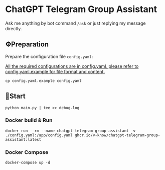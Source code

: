 # ChatGPT Telegram Group Assistant

Ask me anything by bot command `/ask` or just replying my message directly.

## ⚙️Preparation

Prepare the configuration file `config.yaml`:

[All the required configurations are in config.yaml, please refer to config.yaml.example for file format and content.](https://github.com/V-know/ChatGPT-Telegram-Bot/blob/main/README.md#add-configuration)
```shell
cp config.yaml.example config.yaml
```

## 🚀Start

```shell
python main.py | tee >> debug.log
```

### Docker build & Run

```shell
docker run --rm --name chatgpt-telegram-group-assistant -v ./config.yaml:/app/config.yaml ghcr.io/v-know/chatgpt-telegram-group-assistant:latest
```

### Docker Compose

```shell
docker-compose up -d
